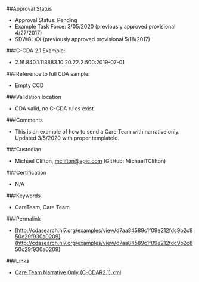 ##Approval Status 

* Approval Status: Pending
* Example Task Force: 3/05/2020  (previously approved provisional 4/27/2017) 
* SDWG: XX (previously approved provisional 5/18/2017)


###C-CDA 2.1 Example:
* 2.16.840.1.113883.10.20.22.2.500:2019-07-01

###Reference to full CDA sample:
* Empty CCD

###Validation location

* CDA valid, no C-CDA rules exist

###Comments

* This is an example of how to send a Care Team with narrative only. Updated 3/5/2020 with proper templateId.

###Custodian

* Michael Clifton, mclifton@epic.com (GitHub: MichaelTClifton)

###Certification
* N/A

###Keywords

* CareTeam, Care Team


###Permalink

* [http://cdasearch.hl7.org/examples/view/d7aa84589c1f09e212fdc9b2c850c29f930a0209](http://cdasearch.hl7.org/examples/view/d7aa84589c1f09e212fdc9b2c850c29f930a0209)

###Links

* [Care Team Narrative Only (C-CDAR2.1).xml](https://github.com/HL7/C-CDA-Examples/tree/master/Care%20Team%20-%20Provisional/Care%20Team%20Narrative%20Only/Care%20Team%20Narrative%20Only%20%28C-CDAR2.1%29.xml)
